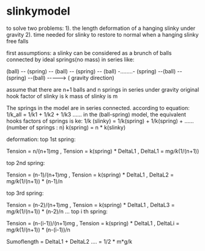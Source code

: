 # slinkymodel
to solve two problems: 1). the length deformation of a hanging slinky under gravity 2). time needed for slinky to restore to normal when a hanging slinky free falls 

first assumptions: 
a slinky can be considered as a brunch of balls connected by ideal springs(no mass) in series like: 

(ball) -- (spring) -- (ball) -- (spring) -- (ball) -........- (spring) --(ball) -- (spring) --(ball)  -----> ( gravity direction)

assume that 
there are n+1 balls and n springs in series under gravity
original hook factor of slinky is k 
mass of slinky is m 

The springs in the model are in series connected. according to equation: 
1/k_all = 1/k1 + 1/k2 + 1/k3 ...... 
in the (ball-spring) model, the equivalent hooks factors of springs is ke: 
1/k (slinky) = 1/k(spring) + 1/k(spring) + ...... (number of springs : n) 
k(spring) = n * k(slinky) 

deformation: 
top 1st spring: 

Tension = n/(n+1)*m*g , Tension = k(spring) * DeltaL1 , DeltaL1 = m*g/k*(1/(n+1)) 

top 2nd spring: 

Tension = (n-1)/(n+1)*m*g , Tension = k(spring) * DeltaL1 , DeltaL2 = m*g/k*(1/(n+1)) * (n-1)/n 

top 3rd spring: 

Tension = (n-2)/(n+1)*m*g , Tension = k(spring) * DeltaL1 , DeltaL3 = m*g/k*(1/(n+1)) * (n-2)/n
...
top i th spring: 

Tension = (n-(i-1))/(n+1)*m*g , Tension = k(spring) * DeltaL1 , DeltaLi = m*g/k*(1/(n+1)) * (n-(i-1))/n 

Sumoflength = DeltaL1 + DeltaL2 ....  = 1/2 * m*g/k


